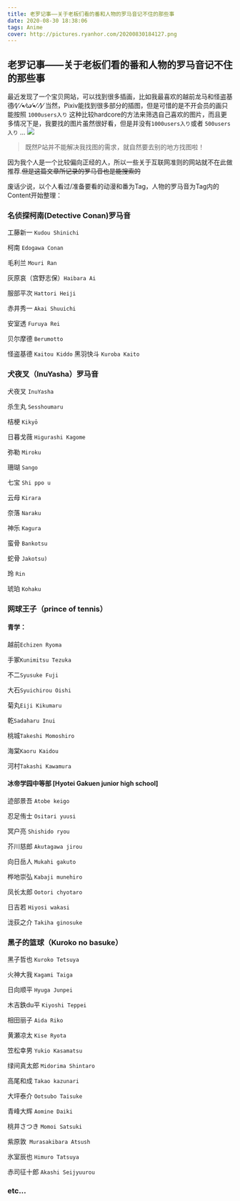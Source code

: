 ```yaml
---
title: 老罗记事——关于老板们看的番和人物的罗马音记不住的那些事
date: 2020-08-30 18:38:06
tags: Anime
cover: http://pictures.ryanhor.com/20200830184127.png
---
```


## 老罗记事——关于老板们看的番和人物的罗马音记不住的那些事

最近发现了一个宝贝网站，可以找到很多插画，比如我最喜欢的越前龙马和怪盗基德⁄(⁄ ⁄•⁄ω⁄•⁄ ⁄)⁄
当然，Pixiv能找到很多部分的插图，但是可惜的是不开会员的画只能按照 `1000users入り` 这种比较hardcore的方法来筛选自己喜欢的图片，而且更多情况下是，我要找的图片虽然很好看，但是并没有`1000users入り`或者 `500users入り` ...
![](http://pictures.ryanhor.com/20200830185117.png)

>既然P站并不能解决我找图的需求，就自然要去别的地方找图啦！

因为我个人是一个比较偏向正经的人，所以一些关于互联网准则的网站就不在此做推荐.~~但是这篇文章所记录的罗马音也是能搜索的~~

废话少说，以个人看过/准备要看的动漫和番为Tag，人物的罗马音为Tag内的Content开始整理：

### 名侦探柯南(Detective Conan)罗马音


工藤新一 `Kudou Shinichi`

柯南 `Edogawa Conan`

毛利兰 `Mouri Ran`

灰原哀（宫野志保）`Haibara Ai`

服部平次 `Hattori Heiji`

赤井秀一 `Akai Shuuichi`

安室透 `Furuya Rei`

贝尔摩德 `Berumotto`

怪盗基德 `Kaitou Kiddo`
黑羽快斗 `Kuroba Kaito`

### 犬夜叉（InuYasha）罗马音

犬夜叉 `InuYasha`

杀生丸 `Sesshoumaru`

桔梗 `Kikyō`

日暮戈薇 `Higurashi Kagome`

弥勒 `Miroku`

珊瑚 `Sango`

七宝 `Shi ppo u`

云母 `Kirara `

奈落 `Naraku`

神乐 `Kagura`

蛮骨 `Bankotsu`

蛇骨 `Jakotsu)`

玲 `Rin`

琥珀 `Kohaku`

### 网球王子（prince of tennis）

#### 青学：

越前`Echizen Ryoma`

手冢`Kunimitsu Tezuka`

不二`Syusuke Fuji`

大石`Syuichirou Oishi`

菊丸`Eiji Kikumaru`

乾`Sadaharu Inui`

桃城`Takeshi Momoshiro`

海棠`Kaoru Kaidou`

河村`Takashi Kawamura`

#### 冰帝学园中等部 [Hyotei Gakuen junior high school]

迹部景吾 `Atobe keigo`

忍足侑士 `Ositari yuusi`

冥户亮 `Shishido ryou`

芥川慈郎 `Akutagawa jirou`

向日岳人 `Mukahi gakuto`

桦地崇弘 `Kabaji munehiro`

凤长太郎 `Ootori chyotaro`

日吉若 `Hiyosi wakasi`

泷荻之介 `Takiha ginosuke`


### 黑子的篮球（Kuroko no basuke）

黑子哲也 `Kuroko Tetsuya`

火神大我 `Kagami Taiga`

日向顺平 `Hyuga Junpei`

木吉鉄du平 `Kiyoshi Teppei`

相田丽子 `Aida Riko`

黄瀬凉太 `Kise Ryota`

笠松幸男  `Yukio Kasamatsu`

绿间真太郎 `Midorima Shintaro`

高尾和成 `Takao kazunari`

大坪泰介 `Ootsubo Taisuke`

青峰大辉 `Aomine Daiki`

桃井さつき `Momoi Satsuki`

紫原敦` Murasakibara Atsush`

氷室辰也 `Himuro Tatsuya`

赤司征十郎 `Akashi Seijyuurou`


### etc...





